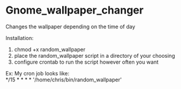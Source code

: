 Gnome_wallpaper_changer
=======================

Changes the wallpaper depending on the time of day

Installation:  
1) chmod +x random_wallpaper  
2) place the random_wallpaper script in a directory of your choosing  
3) configure crontab to run the script however often you want  
  
Ex: My cron job looks like:  
*/15 * * * * '/home/chris/bin/random_wallpaper'  
